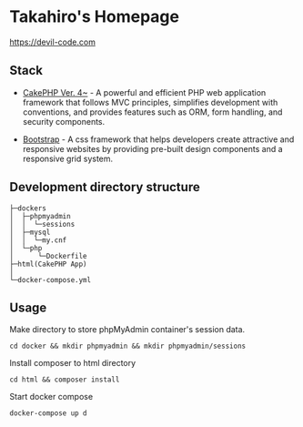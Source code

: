 # Takahiro's Homepage

https://devil-code.com

## Stack

- [CakePHP Ver. 4~](https://cakephp.org/) - A powerful and efficient PHP web application framework that follows MVC principles, simplifies development with conventions, and provides features such as ORM, form handling, and security components.

- [Bootstrap](https://getbootstrap.com/) - A css framework that helps developers create attractive and responsive websites by providing pre-built design components and a responsive grid system.

## Development directory structure

```
├─dockers
│  ├─phpmyadmin
│  │  └─sessions
│  ├─mysql
│  │  └─my.cnf
│  └─php
│      └─Dockerfile
├─html(CakePHP App)
│
└─docker-compose.yml
```

## Usage

Make directory to store phpMyAdmin container's session data.

```
cd docker && mkdir phpmyadmin && mkdir phpmyadmin/sessions
```

Install composer to html directory

```
cd html && composer install
```

Start docker compose

```
docker-compose up d
```
